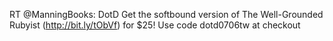 <!--
id: 777044250
link: http://kevinisom.info/post/777044250/rt-manningbooks-dotd-get-the-softbound-version
slug: rt-manningbooks-dotd-get-the-softbound-version
date: Wed Jul 07 2010 02:59:02 GMT+1200 (NZST)
raw: {"blog_name":"kevinisom","id":777044250,"post_url":"http://kevinisom.info/post/777044250/rt-manningbooks-dotd-get-the-softbound-version","slug":"rt-manningbooks-dotd-get-the-softbound-version","type":"text","date":"2010-07-06 14:59:02 GMT","timestamp":1278428342,"state":"published","format":"html","reblog_key":"d1tQlqEr","tags":[],"short_url":"http://tmblr.co/Zw68YykKC4Q","highlighted":[],"feed_item":"http://twitter.com/kev_nz/statuses/17857702232","from_feed_id":"650289","note_count":0,"title":null,"body":"<p>RT @ManningBooks: DotD Get the softbound version of The Well-Grounded Rubyist (<a href=\"http://bit.ly/tObVf\" target=\"_blank\">http://bit.ly/tObVf</a>) for $25! Use code dotd0706tw at checkout</p>"}
publish: 2010-07-07
tags: 
title: null
-->


RT @ManningBooks: DotD Get the softbound version of The Well-Grounded
Rubyist (<http://bit.ly/tObVf>) for \$25! Use code dotd0706tw at
checkout


